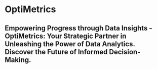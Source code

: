 # OptiMetrics 

## Empowering Progress through Data Insights - OptiMetrics: Your Strategic Partner in Unleashing the Power of Data Analytics. Discover the Future of Informed Decision-Making.
